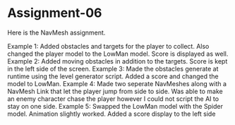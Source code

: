 # Assignment-06
 
 Here is the NavMesh assignment.
 
 Example 1: Added obstacles and targets for the player to collect. Also changed the player model to the LowMan model. Score is displayed as well.
 Example 2: Added moving obstacles in addition to the targets. Score is kept in the left side of the screen. 
 Example 3: Made the obstacles generate at runtime using the level generator script. Added a score and changed the model to LowMan.
 Example 4: Made two seperate NavMeshes along with a NavMesh Link that let the player jump from side to side. Was able to make an enemy character chase the player however I could not script the AI to stay on one side.
 Example 5: Swapped the LowMan model with the Spider model. Animation slightly worked. Added a score display to the left side
